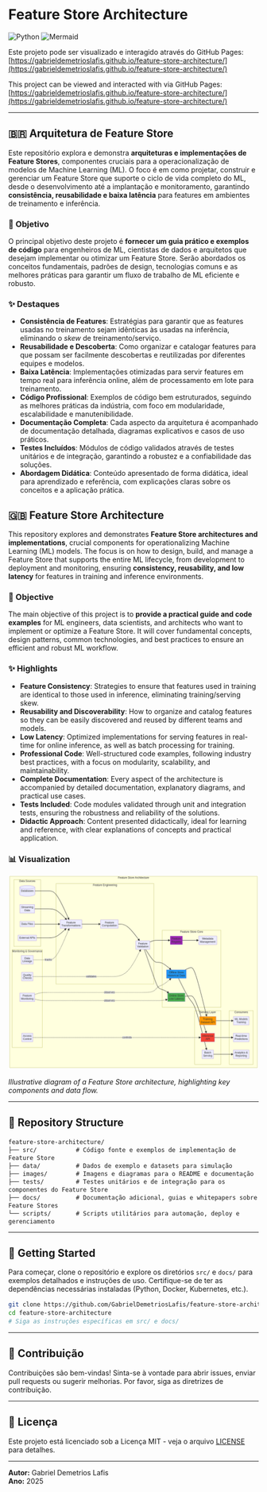 # Feature Store Architecture

![Python](https://img.shields.io/badge/Python-3.9%2B-blue?style=for-the-badge&logo=python)
![Mermaid](https://img.shields.io/badge/Diagrams-Mermaid-orange?style=for-the-badge&logo=mermaid)

Este projeto pode ser visualizado e interagido através do GitHub Pages: [https://gabrieldemetrioslafis.github.io/feature-store-architecture/](https://gabrieldemetrioslafis.github.io/feature-store-architecture/)

This project can be viewed and interacted with via GitHub Pages: [https://gabrieldemetrioslafis.github.io/feature-store-architecture/](https://gabrieldemetrioslafis.github.io/feature-store-architecture/)

---

## 🇧🇷 Arquitetura de Feature Store

Este repositório explora e demonstra **arquiteturas e implementações de Feature Stores**, componentes cruciais para a operacionalização de modelos de Machine Learning (ML). O foco é em como projetar, construir e gerenciar um Feature Store que suporte o ciclo de vida completo do ML, desde o desenvolvimento até a implantação e monitoramento, garantindo **consistência, reusabilidade e baixa latência** para features em ambientes de treinamento e inferência.

### 🎯 Objetivo

O principal objetivo deste projeto é **fornecer um guia prático e exemplos de código** para engenheiros de ML, cientistas de dados e arquitetos que desejam implementar ou otimizar um Feature Store. Serão abordados os conceitos fundamentais, padrões de design, tecnologias comuns e as melhores práticas para garantir um fluxo de trabalho de ML eficiente e robusto.

### ✨ Destaques

- **Consistência de Features**: Estratégias para garantir que as features usadas no treinamento sejam idênticas às usadas na inferência, eliminando o *skew* de treinamento/serviço.
- **Reusabilidade e Descoberta**: Como organizar e catalogar features para que possam ser facilmente descobertas e reutilizadas por diferentes equipes e modelos.
- **Baixa Latência**: Implementações otimizadas para servir features em tempo real para inferência online, além de processamento em lote para treinamento.
- **Código Profissional**: Exemplos de código bem estruturados, seguindo as melhores práticas da indústria, com foco em modularidade, escalabilidade e manutenibilidade.
- **Documentação Completa**: Cada aspecto da arquitetura é acompanhado de documentação detalhada, diagramas explicativos e casos de uso práticos.
- **Testes Incluídos**: Módulos de código validados através de testes unitários e de integração, garantindo a robustez e a confiabilidade das soluções.
- **Abordagem Didática**: Conteúdo apresentado de forma didática, ideal para aprendizado e referência, com explicações claras sobre os conceitos e a aplicação prática.



## 🇬🇧 Feature Store Architecture

This repository explores and demonstrates **Feature Store architectures and implementations**, crucial components for operationalizing Machine Learning (ML) models. The focus is on how to design, build, and manage a Feature Store that supports the entire ML lifecycle, from development to deployment and monitoring, ensuring **consistency, reusability, and low latency** for features in training and inference environments.

### 🎯 Objective

The main objective of this project is to **provide a practical guide and code examples** for ML engineers, data scientists, and architects who want to implement or optimize a Feature Store. It will cover fundamental concepts, design patterns, common technologies, and best practices to ensure an efficient and robust ML workflow.

### ✨ Highlights

- **Feature Consistency**: Strategies to ensure that features used in training are identical to those used in inference, eliminating training/serving skew.
- **Reusability and Discoverability**: How to organize and catalog features so they can be easily discovered and reused by different teams and models.
- **Low Latency**: Optimized implementations for serving features in real-time for online inference, as well as batch processing for training.
- **Professional Code**: Well-structured code examples, following industry best practices, with a focus on modularity, scalability, and maintainability.
- **Complete Documentation**: Every aspect of the architecture is accompanied by detailed documentation, explanatory diagrams, and practical use cases.
- **Tests Included**: Code modules validated through unit and integration tests, ensuring the robustness and reliability of the solutions.
- **Didactic Approach**: Content presented didactically, ideal for learning and reference, with clear explanations of concepts and practical application.

### 📊 Visualization

![Feature Store Architecture](images/feature_store_architecture.png)

*Illustrative diagram of a Feature Store architecture, highlighting key components and data flow.*

---

## 📁 Repository Structure

```
feature-store-architecture/
├── src/           # Código fonte e exemplos de implementação de Feature Store
├── data/          # Dados de exemplo e datasets para simulação
├── images/        # Imagens e diagramas para o README e documentação
├── tests/         # Testes unitários e de integração para os componentes do Feature Store
├── docs/          # Documentação adicional, guias e whitepapers sobre Feature Stores
└── scripts/       # Scripts utilitários para automação, deploy e gerenciamento
```

---

## 🚀 Getting Started

Para começar, clone o repositório e explore os diretórios `src/` e `docs/` para exemplos detalhados e instruções de uso. Certifique-se de ter as dependências necessárias instaladas (Python, Docker, Kubernetes, etc.).

```bash
git clone https://github.com/GabrielDemetriosLafis/feature-store-architecture.git
cd feature-store-architecture
# Siga as instruções específicas em src/ e docs/
```

---

## 🤝 Contribuição

Contribuições são bem-vindas! Sinta-se à vontade para abrir issues, enviar pull requests ou sugerir melhorias. Por favor, siga as diretrizes de contribuição.

---

## 📝 Licença

Este projeto está licenciado sob a Licença MIT - veja o arquivo [LICENSE](LICENSE) para detalhes.

---

**Autor:** Gabriel Demetrios Lafis  
**Ano:** 2025

